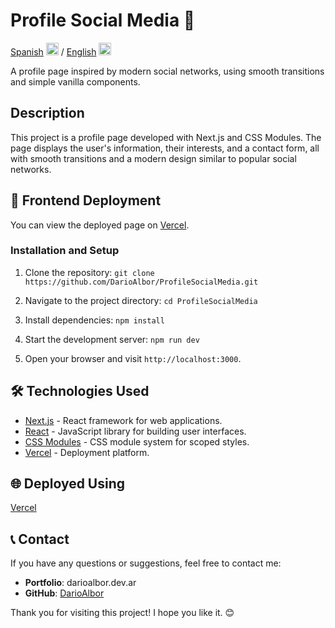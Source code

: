 # Profile Social Media 🚀

[Spanish](README.md) <img src="https://flagicons.lipis.dev/flags/4x3/ar.svg" width="20"/> / [English](README_en.md) <img src="https://flagicons.lipis.dev/flags/4x3/us.svg" width="20"/>

A profile page inspired by modern social networks, using smooth transitions and simple vanilla components.

## Description

This project is a profile page developed with Next.js and CSS Modules. The page displays the user's information, their interests, and a contact form, all with smooth transitions and a modern design similar to popular social networks.

## 🚀 Frontend Deployment

You can view the deployed page on [Vercel](https://profilesocialmedia.vercel.app/).

### Installation and Setup

1. Clone the repository:
   `git clone https://github.com/DarioAlbor/ProfileSocialMedia.git`

2. Navigate to the project directory:
   `cd ProfileSocialMedia`

3. Install dependencies:
   `npm install`

4. Start the development server:
   `npm run dev`

5. Open your browser and visit `http://localhost:3000`.

## 🛠️ Technologies Used

- [Next.js](https://nextjs.org/) - React framework for web applications.
- [React](https://reactjs.org/) - JavaScript library for building user interfaces.
- [CSS Modules](https://github.com/css-modules/css-modules) - CSS module system for scoped styles.
- [Vercel](https://vercel.com/) - Deployment platform.

## 🌐 Deployed Using

[Vercel](https://profilesocialmedia.vercel.app/)

## 📞 Contact

If you have any questions or suggestions, feel free to contact me:

- **Portfolio**: darioalbor.dev.ar
- **GitHub**: [DarioAlbor](https://github.com/DarioAlbor)

Thank you for visiting this project! I hope you like it. 😊
